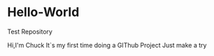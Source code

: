 # Hello-World
Test Repository

Hi,I'm Chuck
It`s my first time doing a GIThub Project
Just make a try
